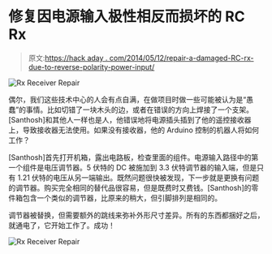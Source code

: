 # 修复因电源输入极性相反而损坏的 RC Rx

> 原文:[https://hack aday . com/2014/05/12/repair-a-damaged-RC-rx-due-to-reverse-polarity-power-input/](https://hackaday.com/2014/05/12/repairing-a-damaged-rc-rx-due-to-reverse-polarity-power-input/)

![Rx Receiver Repair](../Images/740ff88ccee31805f777e281dc8ab20b.png)

偶尔，我们这些技术中心的人会有点自满，在做项目时做一些可能被认为是“愚蠢”的事情。比如切错了一块木头的边，或者在错误的方向上焊接了一个支架。[Santhosh]和其他人一样也是人，他错误地将电源插头插到了他的遥控接收器上，导致接收器无法使用。如果没有接收器，他的 Arduino 控制的机器人将如何工作？

[Santhosh]首先打开机箱，露出电路板，检查里面的组件。电源输入路径中的第一个组件是电压调节器。5 伏特的 DC 被施加到 3.3 伏特调节器的输入端，但是只有 1.21 伏特的电压从另一端输出。既然问题很快被发现，下一步就是更换有问题的调节器。购买完全相同的替代品很容易，但是既费时又费钱。[Santhosh]的零件箱包含一个类似的调节器，比原来的稍大，但引脚排列是相同的。

调节器被替换，但需要额外的跳线来弥补外形尺寸差异。所有的东西都捆好之后，就通电了，它开始工作了。成功！

![Rx Receiver Repair](../Images/3f5711acb2427f2f3c32273e4ab17811.png)